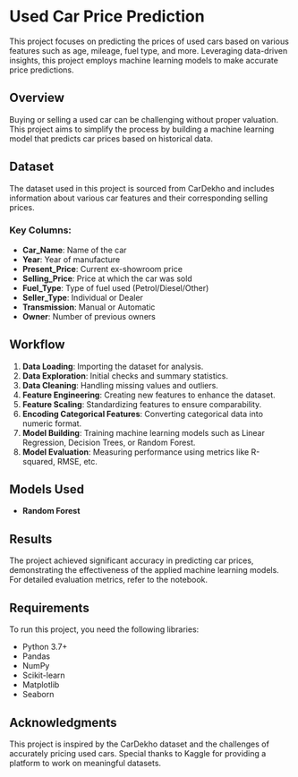 # Used Car Price Prediction

This project focuses on predicting the prices of used cars based on various features such as age, mileage, fuel type, and more. Leveraging data-driven insights, this project employs machine learning models to make accurate price predictions.

## Overview

Buying or selling a used car can be challenging without proper valuation. This project aims to simplify the process by building a machine learning model that predicts car prices based on historical data.

## Dataset

The dataset used in this project is sourced from CarDekho and includes information about various car features and their corresponding selling prices.

### Key Columns:
- **Car_Name**: Name of the car
- **Year**: Year of manufacture
- **Present_Price**: Current ex-showroom price
- **Selling_Price**: Price at which the car was sold
- **Fuel_Type**: Type of fuel used (Petrol/Diesel/Other)
- **Seller_Type**: Individual or Dealer
- **Transmission**: Manual or Automatic
- **Owner**: Number of previous owners

## Workflow

1. **Data Loading**: Importing the dataset for analysis.
2. **Data Exploration**: Initial checks and summary statistics.
3. **Data Cleaning**: Handling missing values and outliers.
4. **Feature Engineering**: Creating new features to enhance the dataset.
5. **Feature Scaling**: Standardizing features to ensure comparability.
6. **Encoding Categorical Features**: Converting categorical data into numeric format.
7. **Model Building**: Training machine learning models such as Linear Regression, Decision Trees, or Random Forest.
8. **Model Evaluation**: Measuring performance using metrics like R-squared, RMSE, etc.

## Models Used

- **Random Forest**

## Results

The project achieved significant accuracy in predicting car prices, demonstrating the effectiveness of the applied machine learning models. For detailed evaluation metrics, refer to the notebook.

## Requirements

To run this project, you need the following libraries:

- Python 3.7+
- Pandas
- NumPy
- Scikit-learn
- Matplotlib
- Seaborn

## Acknowledgments

This project is inspired by the CarDekho dataset and the challenges of accurately pricing used cars. Special thanks to Kaggle for providing a platform to work on meaningful datasets.

